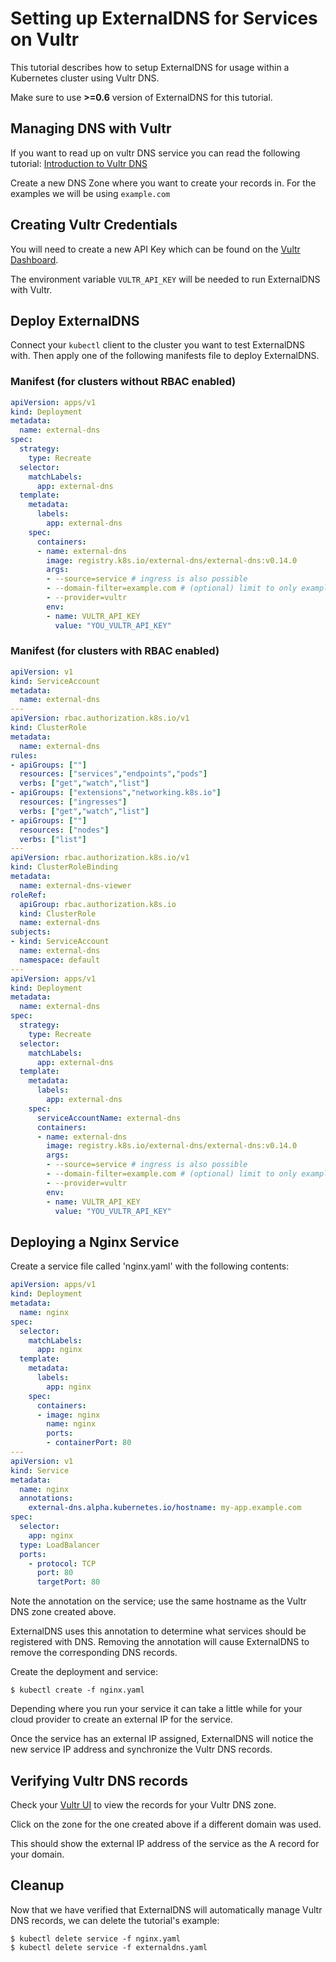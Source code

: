 # Setting up ExternalDNS for Services on Vultr

This tutorial describes how to setup ExternalDNS for usage within a Kubernetes cluster using Vultr DNS.

Make sure to use **>=0.6** version of ExternalDNS for this tutorial.

## Managing DNS with Vultr

If you want to read up on vultr DNS service you can read the following tutorial: 
[Introduction to Vultr DNS](https://www.vultr.com/docs/introduction-to-vultr-dns)

Create a new DNS Zone where you want to create your records in. For the examples we will be using `example.com`

## Creating Vultr Credentials

You will need to create a new API Key which can be found on the [Vultr Dashboard](https://my.vultr.com/settings/#settingsapi).

The environment variable `VULTR_API_KEY` will be needed to run ExternalDNS with Vultr.

## Deploy ExternalDNS

Connect your `kubectl` client to the cluster you want to test ExternalDNS with.
Then apply one of the following manifests file to deploy ExternalDNS.

### Manifest (for clusters without RBAC enabled)

```yaml
apiVersion: apps/v1
kind: Deployment
metadata:
  name: external-dns
spec:
  strategy:
    type: Recreate
  selector:
    matchLabels:
      app: external-dns
  template:
    metadata:
      labels:
        app: external-dns
    spec:
      containers:
      - name: external-dns
        image: registry.k8s.io/external-dns/external-dns:v0.14.0
        args:
        - --source=service # ingress is also possible
        - --domain-filter=example.com # (optional) limit to only example.com domains; change to match the zone created above.
        - --provider=vultr
        env:
        - name: VULTR_API_KEY
          value: "YOU_VULTR_API_KEY"
```

### Manifest (for clusters with RBAC enabled)

```yaml
apiVersion: v1
kind: ServiceAccount
metadata:
  name: external-dns
---
apiVersion: rbac.authorization.k8s.io/v1
kind: ClusterRole
metadata:
  name: external-dns
rules:
- apiGroups: [""]
  resources: ["services","endpoints","pods"]
  verbs: ["get","watch","list"]
- apiGroups: ["extensions","networking.k8s.io"]
  resources: ["ingresses"]
  verbs: ["get","watch","list"]
- apiGroups: [""]
  resources: ["nodes"]
  verbs: ["list"]
---
apiVersion: rbac.authorization.k8s.io/v1
kind: ClusterRoleBinding
metadata:
  name: external-dns-viewer
roleRef:
  apiGroup: rbac.authorization.k8s.io
  kind: ClusterRole
  name: external-dns
subjects:
- kind: ServiceAccount
  name: external-dns
  namespace: default
---
apiVersion: apps/v1
kind: Deployment
metadata:
  name: external-dns
spec:
  strategy:
    type: Recreate
  selector:
    matchLabels:
      app: external-dns
  template:
    metadata:
      labels:
        app: external-dns
    spec:
      serviceAccountName: external-dns
      containers:
      - name: external-dns
        image: registry.k8s.io/external-dns/external-dns:v0.14.0
        args:
        - --source=service # ingress is also possible
        - --domain-filter=example.com # (optional) limit to only example.com domains; change to match the zone created above.
        - --provider=vultr
        env:
        - name: VULTR_API_KEY
          value: "YOU_VULTR_API_KEY"
```

## Deploying a Nginx Service

Create a service file called 'nginx.yaml' with the following contents:

```yaml
apiVersion: apps/v1
kind: Deployment
metadata:
  name: nginx
spec:
  selector:
    matchLabels:
      app: nginx
  template:
    metadata:
      labels:
        app: nginx
    spec:
      containers:
      - image: nginx
        name: nginx
        ports:
        - containerPort: 80
---
apiVersion: v1
kind: Service
metadata:
  name: nginx
  annotations:
    external-dns.alpha.kubernetes.io/hostname: my-app.example.com
spec:
  selector:
    app: nginx
  type: LoadBalancer
  ports:
    - protocol: TCP
      port: 80
      targetPort: 80
```

Note the annotation on the service; use the same hostname as the Vultr DNS zone created above.

ExternalDNS uses this annotation to determine what services should be registered with DNS. Removing the annotation will cause ExternalDNS to remove the corresponding DNS records.

Create the deployment and service:

```console
$ kubectl create -f nginx.yaml
```

Depending where you run your service it can take a little while for your cloud provider to create an external IP for the service.

Once the service has an external IP assigned, ExternalDNS will notice the new service IP address and synchronize the Vultr DNS records.

## Verifying Vultr DNS records

Check your [Vultr UI](https://my.vultr.com/dns/) to view the records for your Vultr DNS zone.

Click on the zone for the one created above if a different domain was used.

This should show the external IP address of the service as the A record for your domain.

## Cleanup

Now that we have verified that ExternalDNS will automatically manage Vultr DNS records, we can delete the tutorial's example:

```
$ kubectl delete service -f nginx.yaml
$ kubectl delete service -f externaldns.yaml
```
